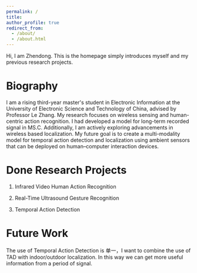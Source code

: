 ```yaml
---
permalink: /
title: 
author_profile: true
redirect_from: 
  - /about/
  - /about.html
---
```


Hi, I am Zhendong. This is the homepage simply introduces myself and my previous research projects. 

Biography
======
I am a rising third-year master's student in Electronic Information at the University of Electronic Science and Technology of China, advised by Professor Le Zhang. My research focuses on wireless sensing and human-centric action recognition. I had developed a model for long-term recorded signal in MS.C. Additionally, I am actively exploring advancements in wireless based localization. My future goal is to create a multi-modality model for temporal action detection and localization using ambient sensors that can be deployed on human–computer interaction devices.

Done Research Projects
======
1. Infrared Video Human Action Recognition


2. Real-Time Ultrasound Gesture Recognition


3. Temporal Action Detection

Future Work
======

The use of Temporal Action Detection is 单一，I want to combine the use of TAD with indoor/outdoor localization. In this way we can get more useful information from a period of signal.
